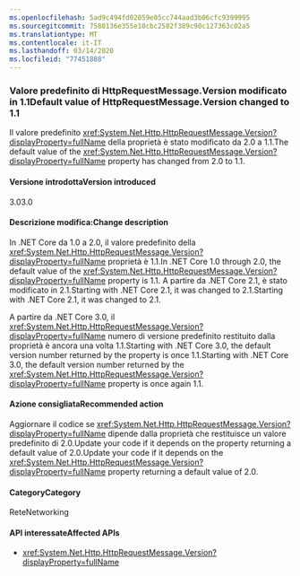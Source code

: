 ```yaml
---
ms.openlocfilehash: 5ad9c494fd02059e05cc744aad3b06cfc9399995
ms.sourcegitcommit: 7588136e355e10cbc2582f389c90c127363c02a5
ms.translationtype: MT
ms.contentlocale: it-IT
ms.lasthandoff: 03/14/2020
ms.locfileid: "77451888"
---
```

### <a name="default-value-of-httprequestmessageversion-changed-to-11"></a><span data-ttu-id="4c5e2-101">Valore predefinito di HttpRequestMessage.Version modificato in 1.1</span><span class="sxs-lookup"><span data-stu-id="4c5e2-101">Default value of HttpRequestMessage.Version changed to 1.1</span></span>

<span data-ttu-id="4c5e2-102">Il valore predefinito <xref:System.Net.Http.HttpRequestMessage.Version?displayProperty=fullName> della proprietà è stato modificato da 2.0 a 1.1.</span><span class="sxs-lookup"><span data-stu-id="4c5e2-102">The default value of the <xref:System.Net.Http.HttpRequestMessage.Version?displayProperty=fullName> property has changed from 2.0 to 1.1.</span></span>

#### <a name="version-introduced"></a><span data-ttu-id="4c5e2-103">Versione introdotta</span><span class="sxs-lookup"><span data-stu-id="4c5e2-103">Version introduced</span></span>

<span data-ttu-id="4c5e2-104">3.0</span><span class="sxs-lookup"><span data-stu-id="4c5e2-104">3.0</span></span>

#### <a name="change-description"></a><span data-ttu-id="4c5e2-105">Descrizione modifica:</span><span class="sxs-lookup"><span data-stu-id="4c5e2-105">Change description</span></span>

<span data-ttu-id="4c5e2-106">In .NET Core da 1.0 a 2.0, il valore predefinito della <xref:System.Net.Http.HttpRequestMessage.Version?displayProperty=fullName> proprietà è 1.1.</span><span class="sxs-lookup"><span data-stu-id="4c5e2-106">In .NET Core 1.0 through 2.0, the default value of the <xref:System.Net.Http.HttpRequestMessage.Version?displayProperty=fullName> property is 1.1.</span></span> <span data-ttu-id="4c5e2-107">A partire da .NET Core 2.1, è stato modificato in 2.1.Starting with .NET Core 2.1, it was changed to 2.1.</span><span class="sxs-lookup"><span data-stu-id="4c5e2-107">Starting with .NET Core 2.1, it was changed to 2.1.</span></span>

<span data-ttu-id="4c5e2-108">A partire da .NET Core 3.0, il <xref:System.Net.Http.HttpRequestMessage.Version?displayProperty=fullName> numero di versione predefinito restituito dalla proprietà è ancora una volta 1.1.Starting with .NET Core 3.0, the default version number returned by the property is once 1.1.</span><span class="sxs-lookup"><span data-stu-id="4c5e2-108">Starting with .NET Core 3.0, the default version number returned by the <xref:System.Net.Http.HttpRequestMessage.Version?displayProperty=fullName> property is once again 1.1.</span></span>

#### <a name="recommended-action"></a><span data-ttu-id="4c5e2-109">Azione consigliata</span><span class="sxs-lookup"><span data-stu-id="4c5e2-109">Recommended action</span></span>

<span data-ttu-id="4c5e2-110">Aggiornare il codice se <xref:System.Net.Http.HttpRequestMessage.Version?displayProperty=fullName> dipende dalla proprietà che restituisce un valore predefinito di 2.0.Update your code if it depends on the property returning a default value of 2.0.</span><span class="sxs-lookup"><span data-stu-id="4c5e2-110">Update your code if it depends on the <xref:System.Net.Http.HttpRequestMessage.Version?displayProperty=fullName> property returning a default value of 2.0.</span></span>

#### <a name="category"></a><span data-ttu-id="4c5e2-111">Category</span><span class="sxs-lookup"><span data-stu-id="4c5e2-111">Category</span></span>

<span data-ttu-id="4c5e2-112">Rete</span><span class="sxs-lookup"><span data-stu-id="4c5e2-112">Networking</span></span>

#### <a name="affected-apis"></a><span data-ttu-id="4c5e2-113">API interessate</span><span class="sxs-lookup"><span data-stu-id="4c5e2-113">Affected APIs</span></span>

- <xref:System.Net.Http.HttpRequestMessage.Version?displayProperty=fullName>

<!--

#### Affected APIs

- `P:System.Net.Http.HttpRequestMessage.Version`

-->
